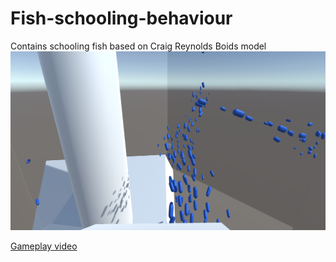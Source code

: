 # Fish-schooling-behaviour
Contains schooling fish based on Craig Reynolds Boids model
![thumbnail](/Images/thumbnail.png)

[Gameplay video](https://www.youtube.com/watch?v=oRc8B5wMgt4)

